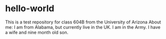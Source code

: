 # hello-world
This is a test repository for class 604B from the University of Arizona
About me: I am from Alabama, but currently live in the UK. I am in the Army. I have a wife and nine month old son. 
